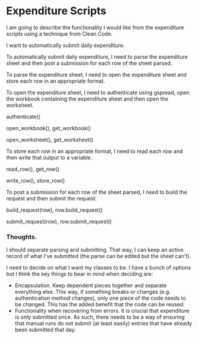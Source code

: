 # Expenditure Scripts

I am going to describe the functionality I would like from the expenditure scripts using a technique from Clean Code.

I want to automatically submit daily expenditure.

To automatically submit daily expenditure, I need to parse the expenditure sheet and then post a submission for each row of the sheet parsed.

To parse the expenditure sheet, I need to open the expenditure sheet and store each row in an appropriate format.

To open the expenditure sheet, I need to authenticate using gspread, open the workbook containing the expenditure sheet and then open the worksheet.

authenticate()

open_workbook(), get_workbook()

open_worksheet(), get_worksheet()

To store each row in an appropriate format, I need to read each row and then write that output to a variable.

read_row(), get_row()

write_row(), store_row()

To post a submission for each row of the sheet parsed, I need to build the request and then submit the request.

build_request(row), row.build_request()

submit_request(row), row.submit_request()

### Thoughts.

I should separate parsing and submitting. That way, I can keep an active record of what I've submitted (the parse can be edited but the sheet can't).

I need to decide on what I want my classes to be. I have a bunch of options but I think the key things to bear in mind when deciding are:
* Encapsulation. Keep dependent pieces together and separate everything else. This way, if something breaks or changes (e.g. authentication method changes), only one piece of the code needs to be changed. This has the added benefit that the code can be reused.
* Functionality when recovering from errors. It is crucial that expenditure is only submitted once. As such, there needs to be a way of ensuring that manual runs do not submit (at least easily) entries that have already been submitted that day.
